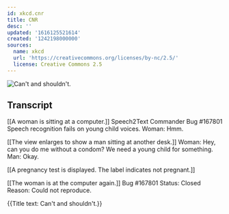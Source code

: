 ```yaml
---
id: xkcd.cnr
title: CNR
desc: ''
updated: '1616125521614'
created: '1242198000000'
sources:
  name: xkcd
  url: 'https://creativecommons.org/licenses/by-nc/2.5/'
  license: Creative Commons 2.5
---
```

![Can't and shouldn't.](https://imgs.xkcd.com/comics/cnr.png)

## Transcript
[[A woman is sitting at a computer.]]
Speech2Text Commander
Bug #167801
Speech recognition fails on young child voices.
Woman: Hmm.

[[The view enlarges to show a man sitting at another desk.]]
Woman: Hey, can you do me without a condom? We need a young child for something.
Man: Okay.

[[A pregnancy test is displayed.  The label indicates not pregnant.]]

[[The woman is at the computer again.]]
Bug #167801
Status: Closed
Reason: Could not reproduce.

{{Title text: Can't and shouldn't.}}
